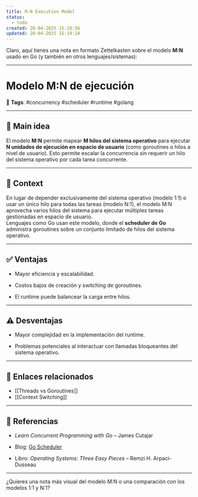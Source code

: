 ```yaml
---
title: M-N Execution Model
status:
  - todo
created: 20-04-2025 15:18:56
updated: 20-04-2025 15:19:24
---
```


Claro, aquí tienes una nota en formato Zettelkasten sobre el modelo **M:N** usado en Go (y también en otros lenguajes/sistemas):

---

# Modelo M:N de ejecución

🔖 **Tags**: #concurrency #scheduler #runtime #golang

---

## 🧠 Main idea

El modelo **M:N** permite mapear **M hilos del sistema operativo** para ejecutar **N unidades de ejecución en espacio de usuario** (como goroutines o hilos a nivel de usuario). Esto permite escalar la concurrencia sin requerir un hilo del sistema operativo por cada tarea concurrente.

---

## 🧩 Context

En lugar de depender exclusivamente del sistema operativo (modelo 1:1) o usar un único hilo para todas las tareas (modelo N:1), el modelo M:N aprovecha varios hilos del sistema para ejecutar múltiples tareas gestionadas en espacio de usuario.  
Lenguajes como Go usan este modelo, donde el **scheduler de Go** administra goroutines sobre un conjunto limitado de hilos del sistema operativo.

---

## ✅ Ventajas

- Mayor eficiencia y escalabilidad.
    
- Costos bajos de creación y switching de goroutines.
    
- El runtime puede balancear la carga entre hilos.
    

---

## ⚠️ Desventajas

- Mayor complejidad en la implementación del runtime.
    
- Problemas potenciales al interactuar con llamadas bloqueantes del sistema operativo.
    

---

## 🔗 Enlaces relacionados
- [[Threads vs Goroutines]]
- [[Context Switching]]

---

## 📘 Referencias

- _Learn Concurrent Programming with Go_ – James Cutajar
    
- Blog: [Go Scheduler](https://go.dev/blog/scheduler)
    
- Libro: _Operating Systems: Three Easy Pieces_ – Remzi H. Arpaci-Dusseau
    

---

¿Quieres una nota más visual del modelo M:N o una comparación con los modelos 1:1 y N:1?